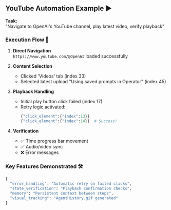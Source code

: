 ## YouTube Automation Example ▶️

**Task:**  
"Navigate to OpenAI's YouTube channel, play latest video, verify playback"

### Execution Flow 🔄
1. **Direct Navigation**  
   `https://www.youtube.com/@OpenAI` loaded successfully

2. **Content Selection**  
   - Clicked 'Videos' tab (index 33)
   - Selected latest upload "Using saved prompts in Operator" (index 45)

3. **Playback Handling**  
   - Initial play button click failed (index 17)
   - Retry logic activated:
     ```python
     {"click_element":{"index":13}}
     {"click_element":{"index":14}}  # Success!
     ```

4. **Verification**  
   - ✅ Time progress bar movement
   - ✅ Audio/video sync
   - ❌ Error messages

### Key Features Demonstrated 🛠️
```python
{
  "error_handling": "Automatic retry on failed clicks",
  "state_verification": "Playback confirmation checks",
  "memory": "Persistent context between steps",
  "visual_tracking": "AgentHistory.gif generated"
}